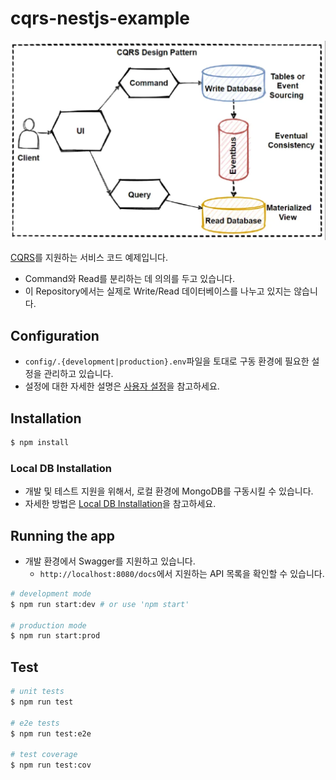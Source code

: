 # cqrs-nestjs-example

![CQRS Architecture](resources/images/cqrs_architecture.png)


[CQRS](https://en.wikipedia.org/wiki/Command%E2%80%93query_separation)를 지원하는 서비스 코드 예제입니다.


- Command와 Read를 분리하는 데 의의를 두고 있습니다.
- 이 Repository에서는 실제로 Write/Read 데이터베이스를 나누고 있지는 않습니다.

## Configuration

- `config/.{development|production}.env`파일을 토대로 구동 환경에 필요한 설정을 관리하고 있습니다.
- 설정에 대한 자세한 설명은 [사용자 설정](/config)을 참고하세요.

## Installation

```bash
$ npm install
```

### Local DB Installation

- 개발 및 테스트 지원을 위해서, 로컬 환경에 MongoDB를 구동시킬 수 있습니다.
- 자세한 방법은 [Local DB Installation](/docker)을 참고하세요.

## Running the app

- 개발 환경에서 Swagger를 지원하고 있습니다.
  - `http://localhost:8080/docs`에서 지원하는 API 목록을 확인할 수 있습니다.

```bash
# development mode
$ npm run start:dev # or use 'npm start'

# production mode
$ npm run start:prod
```

## Test

```bash
# unit tests
$ npm run test

# e2e tests
$ npm run test:e2e

# test coverage
$ npm run test:cov
```
